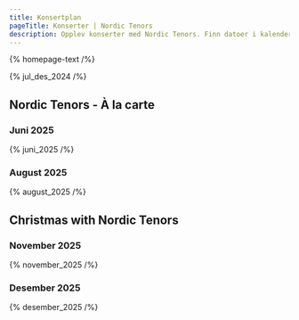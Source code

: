 ```yaml
---
title: Konsertplan
pageTitle: Konserter | Nordic Tenors
description: Opplev konserter med Nordic Tenors. Finn datoer i kalenderen og kjøp billetter for en uforglemmelig opplevelse.
---
```


{% homepage-text /%}

{% jul_des_2024 /%}

## Nordic Tenors - À la carte

### Juni 2025

{% juni_2025 /%}

### August 2025

{% august_2025 /%}

## Christmas with Nordic Tenors

### November 2025

{% november_2025 /%}

### Desember 2025

{% desember_2025 /%}

